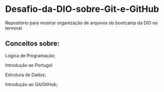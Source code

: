 # Desafio-da-DIO-sobre-Git-e-GitHub
Repositório para mostrar organização de arquivos do bootcamp da DIO no terminal
## Conceitos sobre:  

Logica de Programação;

Introdução ao Portugol   

Estrutura de Dados;

Introdução ao Git/GitHub;
